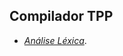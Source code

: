 ## Compilador TPP
  
<ul class="htmlelt">
 <li><dfn><a href="https://github.com/euEmica/BCC36B-Compilador-TPP/blob/main/relatorio" title="HTML/Análise Léxica">Análise Léxica</a></dfn></a>.</li>

</ul>

